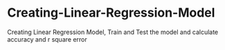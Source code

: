 # Creating-Linear-Regression-Model
Creating Linear Regression Model, Train and Test the model and calculate accuracy and r square error 
